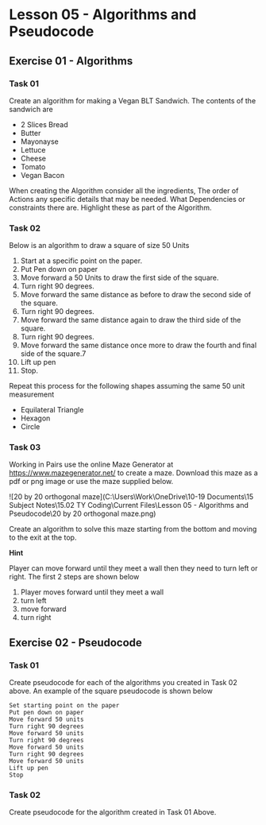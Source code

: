 # Lesson 05 - Algorithms and Pseudocode

## Exercise 01 - Algorithms

### Task 01

Create an algorithm for making a Vegan BLT Sandwich. The contents of the sandwich are

- 2 Slices Bread
- Butter
- Mayonayse
- Lettuce
- Cheese
- Tomato
- Vegan Bacon

When creating the Algorithm consider all the ingredients, The order of Actions any specific details that may be needed. What Dependencies or constraints there are. Highlight these as part of the Algorithm.

### Task 02

Below is an algorithm to draw a square of size 50 Units

1. Start at a specific point on the paper.
2. Put Pen down on paper
3. Move forward a 50 Units to draw the first side of the square.
4. Turn right 90 degrees.
5. Move forward the same distance as before to draw the second side of the square.
6. Turn right 90 degrees.
7. Move forward the same distance again to draw the third side of the square.
8. Turn right 90 degrees.
9. Move forward the same distance once more to draw the fourth and final side of the square.7
10. Lift up pen
11. Stop.

Repeat this process for the following shapes assuming the same 50 unit measurement

- Equilateral Triangle
- Hexagon
- Circle

### Task 03

Working in Pairs use the online Maze Generator at https://www.mazegenerator.net/ to create a maze. Download this maze as a pdf or png image or use the maze supplied below.

![20 by 20 orthogonal maze](C:\Users\Work\OneDrive\10-19 Documents\15 Subject Notes\15.02 TY Coding\Current Files\Lesson 05 - Algorithms and Pseudocode\20 by 20 orthogonal maze.png)

Create an algorithm to solve this maze starting from the bottom and moving to the exit at the top.

**Hint**

Player can move forward until they meet a wall then they need to turn left or right. The first 2 steps are shown below

1. Player moves forward until they meet a wall
2. turn left
3. move forward
4. turn right

## Exercise 02 - Pseudocode

### Task 01

Create pseudocode for each of the algorithms you created in Task 02 above. An example of the square pseudocode is shown below

```
Set starting point on the paper
Put pen down on paper
Move forward 50 units
Turn right 90 degrees
Move forward 50 units
Turn right 90 degrees
Move forward 50 units
Turn right 90 degrees
Move forward 50 units
Lift up pen
Stop
```

### Task 02

Create pseudocode for the algorithm created in Task 01 Above.

